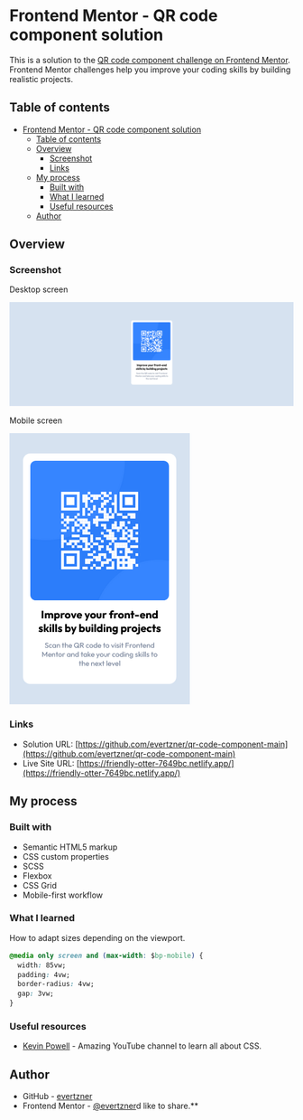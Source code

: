 # Frontend Mentor - QR code component solution

This is a solution to the [QR code component challenge on Frontend Mentor](https://www.frontendmentor.io/challenges/qr-code-component-iux_sIO_H). Frontend Mentor challenges help you improve your coding skills by building realistic projects. 

## Table of contents

- [Frontend Mentor - QR code component solution](#frontend-mentor---qr-code-component-solution)
  - [Table of contents](#table-of-contents)
  - [Overview](#overview)
    - [Screenshot](#screenshot)
    - [Links](#links)
  - [My process](#my-process)
    - [Built with](#built-with)
    - [What I learned](#what-i-learned)
    - [Useful resources](#useful-resources)
  - [Author](#author)

## Overview

### Screenshot

Desktop screen

![](./screenshots/qr-code-component-desktop.png)


Mobile screen

![](./screenshots/qr-code-component-mobile.png)


### Links

- Solution URL: [https://github.com/evertzner/qr-code-component-main](https://github.com/evertzner/qr-code-component-main)
- Live Site URL: [https://friendly-otter-7649bc.netlify.app/](https://friendly-otter-7649bc.netlify.app/)

## My process

### Built with

- Semantic HTML5 markup
- CSS custom properties
- SCSS
- Flexbox
- CSS Grid
- Mobile-first workflow

### What I learned

How to adapt sizes depending on the viewport.

```css
@media only screen and (max-width: $bp-mobile) {
  width: 85vw;
  padding: 4vw;
  border-radius: 4vw;
  gap: 3vw;
}
```

### Useful resources

- [Kevin Powell](https://www.youtube.com/kepowob) - Amazing YouTube channel to learn all about CSS.

## Author

- GitHub - [evertzner](https://github.com/evertzner)
- Frontend Mentor - [@evertzner](https://www.frontendmentor.io/profile/evertzner)d like to share.**
